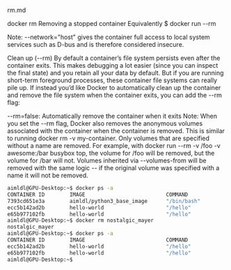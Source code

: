 rm.md

docker rm
Removing a stopped container
Equivalently $ docker run --rm

Note: --network="host" gives the container full access to local system services such as D-bus and is therefore considered insecure.


Clean up (--rm)
By default a container’s file system persists even after the container exits. This makes debugging a lot easier (since you can inspect the final state) and you retain all your data by default. But if you are running short-term foreground processes, these container file systems can really pile up. If instead you’d like Docker to automatically clean up the container and remove the file system when the container exits, you can add the --rm flag:

--rm=false: Automatically remove the container when it exits
Note: When you set the --rm flag, Docker also removes the anonymous volumes associated with the container when the container is removed. This is similar to running docker rm -v my-container. Only volumes that are specified without a name are removed. For example, with docker run --rm -v /foo -v awesome:/bar busybox top, the volume for /foo will be removed, but the volume for /bar will not. Volumes inherited via --volumes-from will be removed with the same logic -- if the original volume was specified with a name it will not be removed.

```bash
aimldl@GPU-Desktop:~$ docker ps -a
CONTAINER ID        IMAGE                          COMMAND             CREATED             STATUS                      PORTS               NAMES
7393cd651e3a        aimldl/python3_base_image      "/bin/bash"         10 days ago         Exited (0) 26 seconds ago                       nostalgic_mayer
ecc5b142ad2b        hello-world                    "/hello"            5 weeks ago         Exited (0) 5 weeks ago                          wonderful_darwin
e65b977102fb        hello-world                    "/hello"            5 weeks ago         Exited (0) 5 weeks ago                          jolly_ellis
aimldl@GPU-Desktop:~$ docker rm nostalgic_mayer 
nostalgic_mayer
aimldl@GPU-Desktop:~$ docker ps -a
CONTAINER ID        IMAGE                          COMMAND             CREATED             STATUS                     PORTS               NAMES
ecc5b142ad2b        hello-world                    "/hello"            5 weeks ago         Exited (0) 5 weeks ago                         wonderful_darwin
e65b977102fb        hello-world                    "/hello"            5 weeks ago         Exited (0) 5 weeks ago                         jolly_ellis
aimldl@GPU-Desktop:~$ 
```

